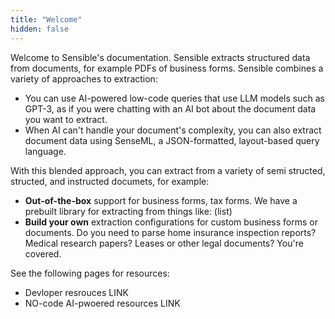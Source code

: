 ```yaml
---
title: "Welcome"
hidden: false
---
```


Welcome to Sensible's documentation. Sensible extracts structured data from documents, for example PDFs of business forms. Sensible combines a variety of approaches to extraction:

- You can use AI-powered low-code queries that use LLM models such as GPT-3, as if you were chatting with an AI bot about the document data you want to extract.
- When AI can't handle your document's complexity, you can also extract document data using SenseML, a JSON-formatted, layout-based query language.

With this blended approach, you can extract from a variety of semi structed, structed, and instructed documets, for example:

- **Out-of-the-box**  support for business forms, tax forms. We have a prebuilt library for extracting from things like: (list)
- **Build your own** extraction configurations for custom business forms or documents. Do you need to parse home insurance inspection reports? Medical research papers? Leases or other legal documents? You're covered.



See the following pages for resources:

- Devloper resrouces LINK
- NO-code AI-pwoered resources LINK
